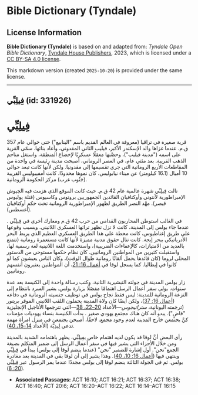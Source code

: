 # Bible Dictionary (Tyndale)

## License Information

**Bible Dictionary (Tyndale)** is based on and adapted from: _Tyndale Open Bible Dictionary_, [Tyndale House Publishers](https://tyndaleopenresources.com/), 2023, which is licensed under a [CC BY-SA 4.0 license](https://creativecommons.org/licenses/by-sa/4.0/legalcode.en).

This markdown version (created `2025-10-20`) is provided under the same license.



--------------------------------

## فِيلِبِّي (id: 331926)

فِيلِبِّي
=========

قرية صغيرة في تراقيا (معروفة في العالم القديم باسم "الينابيع") حتى حوالي عام 357 ق.م. عندما غزاها والد الإسكندر الأكبر، فيليب الثاني المقدوني، وأعاد بنائها. سمّى القرية على اسمه ("مدينة فيليب")، وحصَّنها معقلًا عسكريًا لإخضاع المنطقة، واستغل مناجم الذهب القريبة. بعد مئتي عام، في العصر الروماني، أصبحت مدينة رئيسة في واحدة من المقاطعات الأربع الرومانية التي جرى تقسيمها إلى مقدونيا. ولكن لأنها كانت تبعد حوالي 10 أميال (16\.1 كيلومتر) عن ميناء نيابوليس، كان نموها محدودًا. كانت أمفيبوليس القريبة (جَنُوب غرب) مركز الحكومة الرومانية.

نالت فِيلِبِّي شهرة عالمية عام 42 ق.م. حيث كانت الموقع الذي هزمت فيه الجيوش الإمبراطورية لأنتوني وأوكتافيان القائدين الجمهوريين بروتوس وكاسيوس (قتلة يوليوس قيصر). مهَّد النصر الطريق لظهور الإمبراطورية الرومانية تحت حكم أوكتافيان (أغسطس).

في الغالب استوطن المحاربون القدامى من حرب 42 ق.م ومعارك أخرى في فِيلِبِّي . عندما جاء بولس إلى المدينة، كانت لا تزل تظهر تراثها العسكري اللاتيني. وبسبب وقوعها على طريق إغناطيوس، كانت محطة على هذا الطريق العسكري العظيم الذي يربط البحر الأدرياتيكي ببحر إيجة. كانت تنال حقوق مدنية مميزة لأنها كانت مستعمرة رومانية (تتمتع بالعديد من الامتيازات، كالإعفاءات الضريبية)، واستخدمت اللغة اللاتينية لغة رسمية لها، واستقبلت كثيرين من المواطنين الرومانيين. كان نظام حكمها مستوحى من الدستور المحلي لروما (كان قائدها يحمل ألقابًا رومانية طوال الوقت)، وكان الناس يعيشون كما لو كانوا في إيطاليا. كما يسجل لوقا في [أعمال 16: 21](https://ref.ly/Acts16:21)، أن المواطنين يعتبرون أنفسهم رومانيين.

زار بولس المدينة في جولته التبشيرية الثانية، وكتب رسالة واحدة إلى الكنيسة بعد عدة سنوات. يولي سفر أعمال الرسل اهتمامًا مفصّلًا بزيارة بولس. يشير السرد بانتظام إلى النزعة الرومانية للمدينة: ليس فقط نجاح بولس في توظيف جنسيته الرومانية في دفاعه ([أعمال 16: 37](https://ref.ly/Acts16:37))، ولكن أيضًا كان ولاة المدينة يحملون اللقب اللاتيني الموقر *بريتور* (ترجمته اليونانية، *ستراتيجوس*—الأعداد [20–22، 38](https://ref.ly/Acts16:20-Acts16:22)—التي تترجمها الأناجيل الإنجليزية "قاضٍ"). يبدو أنه كان هناك مجتمع يهودي صغير . بدأت الكنيسة بنساء يهوديات مؤمنات كنَّ يجتمعن خارج المدينة لعدم وجود مجمع. لاحقًا، أصبحن يجتمعن في منزل امرأة مهمة تدعى لِيدِيَّة (الأعداد [14–15، 40](https://ref.ly/Acts16:14-Acts16:15)).

رأى البعض أنَّ لوقا قد يكون لديه اهتمام خاص بفِيلِبِّي، يظهر باهتمامه الشديد بالمدينة ومن خلال الأجزاء التي يشير فيها في سفر أعمال الرسل إلى ضمير المتكلم بصيغة الجمع"نحن". أول إشارة للضمير "نحن" (عندما ينضم لوقا إلى بولس) يبدأ في فِيلِبِّي وينتهي فيها ([أعمال 16: 10، 40](https://ref.ly/Acts16:10)). وهذا يشير إلى أن لوقا بقي في المدينة بعد مغادرة بولس. ثم في الجولة الثالثة ينضم لوقا إلى بولس مجددًا عندما يمر الرسول عبر فِيلِبِّي ([20: 6](https://ref.ly/Acts20:6)).

* **Associated Passages:** ACT 16:10; ACT 16:21; ACT 16:37; ACT 16:38; ACT 16:40; ACT 20:6; ACT 16:20–ACT 16:22; ACT 16:14–ACT 16:15

